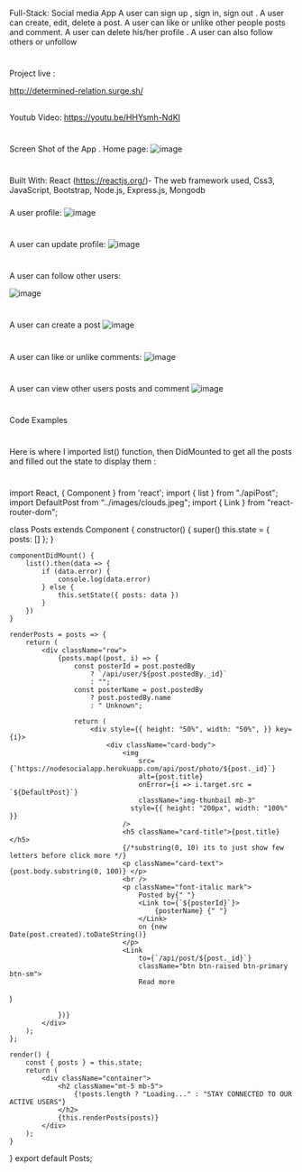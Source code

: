 Full-Stack: Social media App
A user can sign up , sign in, sign out . A user can create, edit, delete a post. A user can like or unlike other people posts and comment. A user can delete his/her profile . A user can also follow others or unfollow

#

Project live :

http://determined-relation.surge.sh/
##

Youtub Video:
https://youtu.be/HHYsmh-NdKI

#
Screen Shot of the App .
Home page:
![image](https://user-images.githubusercontent.com/54459398/95004260-85aba880-05ae-11eb-96c3-e724747375e1.png)

# 

Built With:
React (https://reactjs.org/)- The web framework used,
Css3,
JavaScript,
Bootstrap,
Node.js,
Express.js,
Mongodb 

###

A user profile:
![image](https://user-images.githubusercontent.com/54459398/108567057-19b3ad80-72cd-11eb-9c8b-c229513d11bb.png)

#

A user can update profile: 
![image](https://user-images.githubusercontent.com/54459398/108567271-8f1f7e00-72cd-11eb-818c-cf6359cf7208.png)
#

A user can follow other users:

![image](https://user-images.githubusercontent.com/54459398/108567329-ad857980-72cd-11eb-8534-4ca8444b60f0.png)

#
A user can create a post
![image](https://user-images.githubusercontent.com/54459398/108567497-f6d5c900-72cd-11eb-9855-7e7e37df6cec.png)

#
A user can like or unlike comments:
![image](https://user-images.githubusercontent.com/54459398/108567615-30a6cf80-72ce-11eb-8722-c5b202df7fc4.png)

#
A user can view other users posts and comment
![image](https://user-images.githubusercontent.com/54459398/108567685-503df800-72ce-11eb-83f1-feae1837a422.png)

#
Code Examples
#
Here is where I imported list() function, then DidMounted to get all the posts and filled out the state to display them :  
#
import React, { Component } from 'react';
import { list } from "./apiPost";
import DefaultPost from "../images/clouds.jpeg";
import { Link } from "react-router-dom";

class Posts extends Component {
    constructor() {
        super()
        this.state = {
            posts: []
        };
    }

    componentDidMount() {
        list().then(data => {
            if (data.error) {
                console.log(data.error)
            } else {
                this.setState({ posts: data })
            }
        })
    }

    renderPosts = posts => {
        return (
            <div className="row">
                {posts.map((post, i) => {
                    const posterId = post.postedBy
                        ? `/api/user/${post.postedBy._id}`
                        : "";
                    const posterName = post.postedBy
                        ? post.postedBy.name
                        : " Unknown";

                    return (
                        <div style={{ height: "50%", width: "50%", }} key={i}>
                            <div className="card-body">
                                <img
                                    src={`https://nodesocialapp.herokuapp.com/api/post/photo/${post._id}`}
                                    alt={post.title}
                                    onError={i => i.target.src = `${DefaultPost}`}
                                    className="img-thunbail mb-3"
                                  style={{ height: "200px", width: "100%" }}
                                />
                                <h5 className="card-title">{post.title}</h5>
                                {/*substring(0, 10) its to just show few letters before click more */}
                                <p className="card-text">{post.body.substring(0, 100)} </p>
                                <br />
                                <p className="font-italic mark">
                                    Posted by{" "}
                                    <Link to={`${posterId}`}>
                                        {posterName} {" "}
                                    </Link>
                                    on {new Date(post.created).toDateString()}
                                </p>
                                <Link
                                    to={`/api/post/${post._id}`}
                                    className="btn btn-raised btn-primary btn-sm">
                                    Read more
</Link>
                            </div>
                        </div>
                    )

                })}
            </div>
        );
    };

    render() {
        const { posts } = this.state;
        return (
            <div className="container">
                <h2 className="mt-5 mb-5">
                    {!posts.length ? "Loading..." : "STAY CONNECTED TO OUR ACTIVE USERS"}
                </h2>
                {this.renderPosts(posts)}
            </div>
        );
    }
}
export default Posts;
